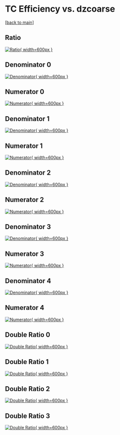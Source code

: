 # TC Efficiency vs. dzcoarse

[[back to main](./)]



## Ratio

[![Ratio](../mtv/var/TC_xtr_211_1_eff_dzcoarse.png){ width=600px }](../mtv/var/TC_xtr_211_1_eff_dzcoarse.pdf)

## Denominator 0

[![Denominator](../mtv/den/TC_xtr_211_1_eff_dzcoarse_den0.png){ width=600px }](../mtv/den/TC_xtr_211_1_eff_dzcoarse_den0.pdf)

## Numerator 0

[![Numerator](../mtv/num/TC_xtr_211_1_eff_dzcoarse_num0.png){ width=600px }](../mtv/num/TC_xtr_211_1_eff_dzcoarse_num0.pdf)

## Denominator 1

[![Denominator](../mtv/den/TC_xtr_211_1_eff_dzcoarse_den1.png){ width=600px }](../mtv/den/TC_xtr_211_1_eff_dzcoarse_den1.pdf)

## Numerator 1

[![Numerator](../mtv/num/TC_xtr_211_1_eff_dzcoarse_num1.png){ width=600px }](../mtv/num/TC_xtr_211_1_eff_dzcoarse_num1.pdf)

## Denominator 2

[![Denominator](../mtv/den/TC_xtr_211_1_eff_dzcoarse_den2.png){ width=600px }](../mtv/den/TC_xtr_211_1_eff_dzcoarse_den2.pdf)

## Numerator 2

[![Numerator](../mtv/num/TC_xtr_211_1_eff_dzcoarse_num2.png){ width=600px }](../mtv/num/TC_xtr_211_1_eff_dzcoarse_num2.pdf)

## Denominator 3

[![Denominator](../mtv/den/TC_xtr_211_1_eff_dzcoarse_den3.png){ width=600px }](../mtv/den/TC_xtr_211_1_eff_dzcoarse_den3.pdf)

## Numerator 3

[![Numerator](../mtv/num/TC_xtr_211_1_eff_dzcoarse_num3.png){ width=600px }](../mtv/num/TC_xtr_211_1_eff_dzcoarse_num3.pdf)

## Denominator 4

[![Denominator](../mtv/den/TC_xtr_211_1_eff_dzcoarse_den4.png){ width=600px }](../mtv/den/TC_xtr_211_1_eff_dzcoarse_den4.pdf)

## Numerator 4

[![Numerator](../mtv/num/TC_xtr_211_1_eff_dzcoarse_num4.png){ width=600px }](../mtv/num/TC_xtr_211_1_eff_dzcoarse_num4.pdf)

## Double Ratio 0

[![Double Ratio](../mtv/ratio/TC_xtr_211_1_eff_dzcoarse_ratio0.png){ width=600px }](../mtv/ratio/TC_xtr_211_1_eff_dzcoarse_ratio0.pdf)

## Double Ratio 1

[![Double Ratio](../mtv/ratio/TC_xtr_211_1_eff_dzcoarse_ratio1.png){ width=600px }](../mtv/ratio/TC_xtr_211_1_eff_dzcoarse_ratio1.pdf)

## Double Ratio 2

[![Double Ratio](../mtv/ratio/TC_xtr_211_1_eff_dzcoarse_ratio2.png){ width=600px }](../mtv/ratio/TC_xtr_211_1_eff_dzcoarse_ratio2.pdf)

## Double Ratio 3

[![Double Ratio](../mtv/ratio/TC_xtr_211_1_eff_dzcoarse_ratio3.png){ width=600px }](../mtv/ratio/TC_xtr_211_1_eff_dzcoarse_ratio3.pdf)

